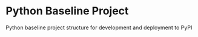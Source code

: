 # Python Baseline Project

Python baseline project structure for development and deployment to PyPI
